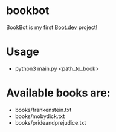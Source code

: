 # bookbot
BookBot is my first [Boot.dev](https://www.boot.dev) project!

# Usage
+ python3 main.py <path_to_book>
# Available books are:
+ books/frankenstein.txt
+ books/mobydick.txt
+ books/prideandprejudice.txt
